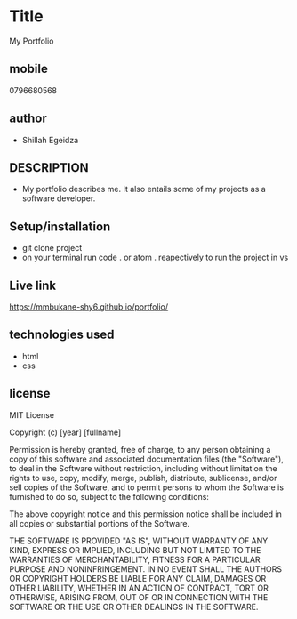  # Title 
 My Portfolio
 
 ## mobile 
 0796680568

## author
- Shillah Egeidza

## DESCRIPTION
- My portfolio describes me. It also entails some of my projects as a software 
developer. 


## Setup/installation
- git clone project
- on your terminal run code . or atom . reapectively to run the project in vs

## Live link
https://mmbukane-shy6.github.io/portfolio/


## technologies used
- html
- css

## license

MIT License

Copyright (c) [year] [fullname]

Permission is hereby granted, free of charge, to any person obtaining a copy
of this software and associated documentation files (the "Software"), to deal
in the Software without restriction, including without limitation the rights
to use, copy, modify, merge, publish, distribute, sublicense, and/or sell
copies of the Software, and to permit persons to whom the Software is
furnished to do so, subject to the following conditions:

The above copyright notice and this permission notice shall be included in all
copies or substantial portions of the Software.

THE SOFTWARE IS PROVIDED "AS IS", WITHOUT WARRANTY OF ANY KIND, EXPRESS OR
IMPLIED, INCLUDING BUT NOT LIMITED TO THE WARRANTIES OF MERCHANTABILITY,
FITNESS FOR A PARTICULAR PURPOSE AND NONINFRINGEMENT. IN NO EVENT SHALL THE
AUTHORS OR COPYRIGHT HOLDERS BE LIABLE FOR ANY CLAIM, DAMAGES OR OTHER
LIABILITY, WHETHER IN AN ACTION OF CONTRACT, TORT OR OTHERWISE, ARISING FROM,
OUT OF OR IN CONNECTION WITH THE SOFTWARE OR THE USE OR OTHER DEALINGS IN THE
SOFTWARE.



